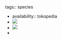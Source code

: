 tags:: species

- availability:: tokopedia
- ![](https://peach-geographical-bat-397.mypinata.cloud/ipfs/QmWskNLsrECZ5Jrh9J8g18dd1zSeixRn4ThEicP53PtLEd)
- ![](https://peach-geographical-bat-397.mypinata.cloud/ipfs/QmSggK4KUXiMTYJycJBQHGpXxUK7RmKX87qS2W8yhccAeC)
-